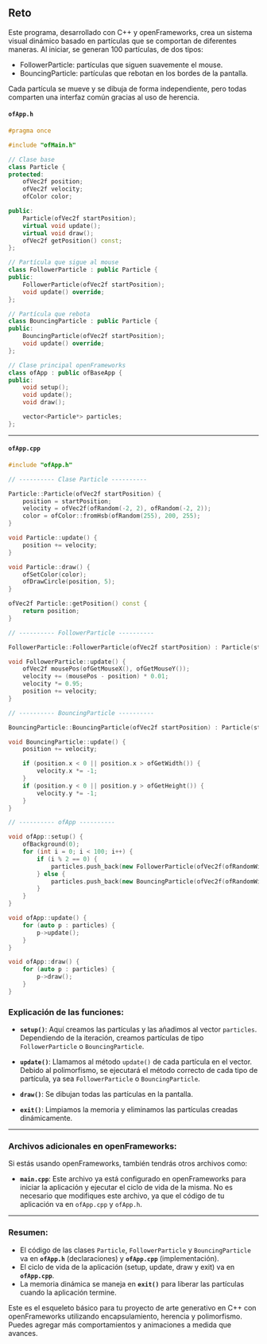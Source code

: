 Reto
---
Este programa, desarrollado con C++ y openFrameworks, crea un sistema visual dinámico basado en partículas que se comportan de diferentes maneras. 
Al iniciar, se generan 100 partículas, de dos tipos:

- FollowerParticle: partículas que siguen suavemente el mouse.
- BouncingParticle: partículas que rebotan en los bordes de la pantalla.

Cada partícula se mueve y se dibuja de forma independiente, pero todas comparten una interfaz común gracias al uso de herencia.

#### `ofApp.h`

```cpp
#pragma once

#include "ofMain.h"

// Clase base
class Particle {
protected:
    ofVec2f position;
    ofVec2f velocity;
    ofColor color;

public:
    Particle(ofVec2f startPosition);
    virtual void update();
    virtual void draw();
    ofVec2f getPosition() const;
};

// Partícula que sigue al mouse
class FollowerParticle : public Particle {
public:
    FollowerParticle(ofVec2f startPosition);
    void update() override;
};

// Partícula que rebota
class BouncingParticle : public Particle {
public:
    BouncingParticle(ofVec2f startPosition);
    void update() override;
};

// Clase principal openFrameworks
class ofApp : public ofBaseApp {
public:
    void setup();
    void update();
    void draw();

    vector<Particle*> particles;
};

```
---

#### `ofApp.cpp`
```cpp
#include "ofApp.h"

// ---------- Clase Particle ----------

Particle::Particle(ofVec2f startPosition) {
    position = startPosition;
    velocity = ofVec2f(ofRandom(-2, 2), ofRandom(-2, 2));
    color = ofColor::fromHsb(ofRandom(255), 200, 255);
}

void Particle::update() {
    position += velocity;
}

void Particle::draw() {
    ofSetColor(color);
    ofDrawCircle(position, 5);
}

ofVec2f Particle::getPosition() const {
    return position;
}

// ---------- FollowerParticle ----------

FollowerParticle::FollowerParticle(ofVec2f startPosition) : Particle(startPosition) {}

void FollowerParticle::update() {
    ofVec2f mousePos(ofGetMouseX(), ofGetMouseY());
    velocity += (mousePos - position) * 0.01;
    velocity *= 0.95;
    position += velocity;
}

// ---------- BouncingParticle ----------

BouncingParticle::BouncingParticle(ofVec2f startPosition) : Particle(startPosition) {}

void BouncingParticle::update() {
    position += velocity;

    if (position.x < 0 || position.x > ofGetWidth()) {
        velocity.x *= -1;
    }
    if (position.y < 0 || position.y > ofGetHeight()) {
        velocity.y *= -1;
    }
}

// ---------- ofApp ----------

void ofApp::setup() {
    ofBackground(0);
    for (int i = 0; i < 100; i++) {
        if (i % 2 == 0) {
            particles.push_back(new FollowerParticle(ofVec2f(ofRandomWidth(), ofRandomHeight())));
        } else {
            particles.push_back(new BouncingParticle(ofVec2f(ofRandomWidth(), ofRandomHeight())));
        }
    }
}

void ofApp::update() {
    for (auto p : particles) {
        p->update();
    }
}

void ofApp::draw() {
    for (auto p : particles) {
        p->draw();
    }
}
```

### Explicación de las funciones:

- **`setup()`**: Aquí creamos las partículas y las añadimos al vector `particles`. Dependiendo de la iteración, creamos partículas de tipo `FollowerParticle` o `BouncingParticle`.
  
- **`update()`**: Llamamos al método `update()` de cada partícula en el vector. Debido al polimorfismo, se ejecutará el método correcto de cada tipo de partícula, ya sea `FollowerParticle` o `BouncingParticle`.
  
- **`draw()`**: Se dibujan todas las partículas en la pantalla.
  
- **`exit()`**: Limpiamos la memoria y eliminamos las partículas creadas dinámicamente.

---

###  **Archivos adicionales en openFrameworks**:

Si estás usando openFrameworks, también tendrás otros archivos como:

- **`main.cpp`**: Este archivo ya está configurado en openFrameworks para iniciar la aplicación y ejecutar el ciclo de vida de la misma. No es necesario que modifiques este archivo, ya que el código de tu aplicación va en `ofApp.cpp` y `ofApp.h`.

---

### Resumen:

- El código de las clases `Particle`, `FollowerParticle` y `BouncingParticle` va en **`ofApp.h`** (declaraciones) y **`ofApp.cpp`** (implementación).
- El ciclo de vida de la aplicación (setup, update, draw y exit) va en **`ofApp.cpp`**.
- La memoria dinámica se maneja en **`exit()`** para liberar las partículas cuando la aplicación termine.

Este es el esqueleto básico para tu proyecto de arte generativo en C++ con openFrameworks utilizando encapsulamiento, herencia y polimorfismo. Puedes agregar más comportamientos y animaciones a medida que avances.
